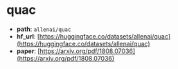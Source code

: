 
# quac
+ **path**: `allenai/quac`  
+ **hf_url**: [https://huggingface.co/datasets/allenai/quac](https://huggingface.co/datasets/allenai/quac)  
+ **paper**: [https://arxiv.org/pdf/1808.07036](https://arxiv.org/pdf/1808.07036)  
